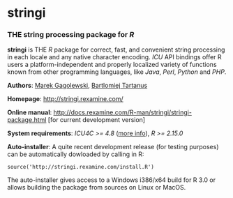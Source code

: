 # **stringi**

### THE string processing package for *R*


**stringi** is THE *R* package for correct, fast, and convenient string 
processing in each locale and any native character encoding.
*ICU* API bindings offer R users a platform-independent and properly localized
variety of functions known from other
programming languages, like  *Java*, *Perl*, *Python* and *PHP*.

**Authors**: [Marek Gagolewski](http://gagolewski.rexamine.com/),
[Bartlomiej Tartanus](http://tartanus.rexamine.com/)

**Homepage**: http://stringi.rexamine.com/

**Online manual**: http://docs.rexamine.com/R-man/stringi/stringi-package.html 
[for current development version]

**System requirements**: *ICU4C >= 4.8*
([more info](https://github.com/Rexamine/stringi/blob/master/INSTALL.md)),
*R >= 2.15.0*

**Auto-installer**: A quite recent development release (for testing purposes)
can be automatically dowloaded by calling in R:
```
source('http://stringi.rexamine.com/install.R')
```
The auto-installer gives access to a Windows i386/x64 build for R 3.0
or allows building the package from sources on Linux or MacOS.
